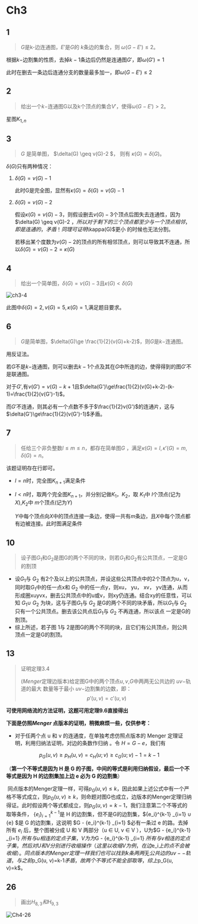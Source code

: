 # Ch3



## 1

> $G$是k-边连通图，$E'$是$G$的  $k$条边的集合，则  $\omega(G-E') \leq 2$。

根据$k-$边割集的性质，去掉$k-1$条边后仍然是连通图$G'$，即$\omega (G')  =  1$

此时在删去一条边后连通分支的数量最多加一，即$\omega(G-E') \leq 2$



## 2

> 给出一个$k-$连通图G以及k个顶点的集合$V'$，使得$\omega(G-E') \gt 2$。

星图$K_{1,n}$



## 3

>$G$ 是简单图， $\delta(G) \geq v(G)-2  $， 则有 $\kappa(G) = \delta(G)$。

$\delta(G)$只有两种情况：

1. $\delta(G) =  v(G)-1$

   此时G是完全图，显然有$\kappa(G) = \delta(G) = v(G)-1$

2. $\delta(G) =  v(G)-2$

   假设$\kappa(G) = v(G)-3$，则假设删去$v(G)-3$个顶点后图失去连通性，因为$\delta(G) \geq v(G)-2  $，所以对于剩下 的三个顶点都至少与一个顶点相邻，即是连通的，矛盾！同理可证明$\kappa(G)$更小 的时候也无法分割。

   若移出某个度数为$v(G)-2$的顶点的所有相邻顶点，则可以导致其不连通，所以$\delta(G) =  v(G)-2= \kappa(G)$



## 4

> 给出一个简单图，$\delta(G)=v(G)-3$且$\kappa(G)\lt\delta(G)$

![ch3-4](/Users/sakura/USTC_Graph_Theory/homework/images/Ch3-4.png)

此图中$\delta(G)=2,v(G)=5,\kappa(G)=1$,满足题目要求。



## 6

>$G$是简单图，$\delta(G)\ge \frac{1}{2}(v(G)+k-2)$，则$G$是$k-$连通图。

用反证法。

若$G$不是$k-$连通图，则可以删去$k-1$个点及其在$G$中所连的边，使得得到的图$G'$不是联通图。

对于$G'$,有$v(G')=v(G)-k+1$且$\delta(G')\ge\frac{1}{2}(v(G)+k-2)-(k-1)=\frac{1}{2}(v(G')-1)$。

而$G'$不连通，则其必有一个点数不多于$\frac{1}{2}v(G')$的连通片，这与$\delta(G')\ge\frac{1}{2}(v(G')-1)$矛盾。





## 7

>任给三个非负整数$l \leq m \leq n$，都存在简单图$G$ ，满足$\kappa(G) = l,\kappa'(G)=m,\delta (G)=n$。

该题证明存在行即可。

- $l = n$时，完全图$K_{n+1}$满足条件

- $l<n$时，取两个完全图$K_{n+1}$，并分别记做$K_1，K_2$，取 $K_1$中 $l$个顶点(记为$X$),$K_2$中 $m$个顶点(记为$Y$)

  $Y$中每个顶点向$X$中的顶点连接一条边，使得一共有$m$条边，且$X$中每个顶点都有边被连接。此时图满足条件



## 10

> 设子图$G_1$和$G_2$是图G的两个不同的块，则若$G_1$和$G_2$有公共顶点，一定是G的割顶

* 设$G_1$与 $G_2$ 有2个及以上的公共顶点，并设这些公共顶点中的2个顶点为u，v，同时取$G_1$中的任一点x和 $G_2$ 中的任一点y，则xu， yu， xv， yv连通，从而形成圈xuyvx，删去公共顶点中的u或v，则xy仍连通。结合xy的任意性，可以知 $G_1$∪ $G_2$ 为块，这与子图$G_1$与 $G_2$ 是G的两个不同的块矛盾，所以$G_1$与 $G_2$ 只有一个公共顶点。删去该公共点后$G_1$与 $G_2$ 不再连通，所以该点
  一定是G的割顶。
* 综上所述，若子图 1与 2是图G的两个不同的块，且它们有公共顶点，则公共顶点一定是G的割顶。  

## 



## 13

>证明定理3.4
>
>($Menger$定理边版本)给定图G中的两个顶点$u,v$,$G$中两两无公共边的 $uv-$轨道的最大 数量等于最小  $uv-$边割集的边数，即：
>$$
>p'(u,v) = c'(u,v)
>$$



**可使用网络流的方法证明，这题可用定理9.6直接得出**



**下面是仿照$Menger$ 点版本的证明，稍微麻烦一些，仅供参考：**

* 对于任两个点 u 和 v 的连通度，在单独考虑仿照点版本的 Menger 定理证明，利用归纳法证明，对边的条数作归纳  。令 $H = G - e$，我们有

$$
p_G(u, v) ≥ p_H(u, v) = c_H(u; v) ≥ c_G(u; v) - 1 = k - 1
$$

 （**第一个不等式是因为 H 是 G 的子图，中间的等式是利用归纳假设，最后一个不等式是因为 H 的边割集加上边 e 必为 G 的边割集**）

​    同点版本的Menger定理一样，可得$p_G(u, v)\le k$，因此如果上述公式中有一个严格不等式成立，则$p_G(u, v)\ge k$，则命题对图G也成立，边版本的Menger定理归纳得证。此时假设两个等式都成立，则$p_G(u, v)=k-1$，我们注意第二个不等式的取等条件， $\{e_i\}^{k-1} _{i=1}$是 H 的边割集，但不是G的边割集，$\{e_i\}^{k-1} _{i=1} ∪ {e} $是 G 的边割集，这说明 $G - \{e_i\}^{k-1} _{i=1} $必有一条过 e 的路。去掉所有 $e_i$ 后，整个图被分成 U 和 V 两部分（u ∈ U, v ∈ V ），U为$G - \{e_i\}^{k-1} _{i=1} $所有与u相连的定点子集，V为为$G - \{e_i\}^{k-1} _{i=1} $所有与v相连的定点子集，然后对 U 和 V 分别进行收缩操作（这里以收缩V为例，在边$e_i$上的点不会被收缩）。同点版本的Menger定理一样我们也可以找到k条两两⽆公共边的uv--轨道，与之前$p_G(u, v)=k-1$矛盾，故两个不等式不能全部取等，综上$p_G(u, v)=k$。



## 26

> 画出$H_{8,3}和H_{9,3}$

![Ch4-26](/Users/sakura/USTC_Graph_Theory/homework/images/Ch4-26.png)





